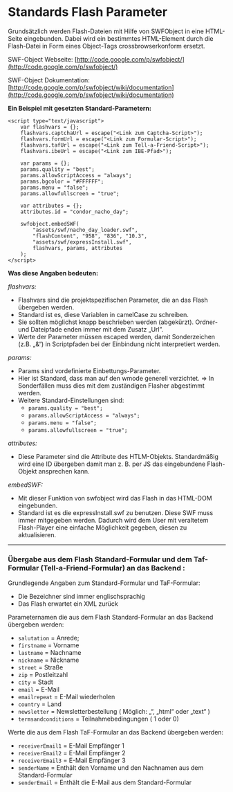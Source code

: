 # Standards Flash Parameter

Grundsätzlich werden Flash-Dateien mit Hilfe von SWFObject in eine HTML-Seite eingebunden. Dabei wird ein bestimmtes HTML-Element durch die Flash-Datei in Form eines Object-Tags crossbrowserkonform ersetzt.

SWF-Object Webseite: 
[http://code.google.com/p/swfobject/](http://code.google.com/p/swfobject/)

SWF-Object Dokumentation: 
[http://code.google.com/p/swfobject/wiki/documentation](http://code.google.com/p/swfobject/wiki/documentation)


**Ein Beispiel mit gesetzten Standard-Parametern:**

	<script type="text/javascript">
		var flashvars = {};
		flashvars.captchaUrl = escape("<Link zum Captcha-Script>");
		flashvars.formUrl = escape("<Link zum Formular-Script>");
		flashvars.tafUrl = escape("<Link zum Tell-a-Friend-Script>");
		flashvars.ibeUrl = escape("<Link zum IBE-Pfad>");
			
		var params = {};
		params.quality = "best";
		params.allowScriptAccess = "always";
		params.bgcolor = "#FFFFFF";
		params.menu = "false";
		params.allowfullscreen = "true";	

		var attributes = {};
		attributes.id = "condor_nacho_day";
			
		swfobject.embedSWF(
			"assets/swf/nacho_day_loader.swf", 
			"flashContent", "958", "836", "10.3", 
			"assets/swf/expressInstall.swf", 
			flashvars, params, attributes
		);
	</script>


**Was diese Angaben bedeuten:**

*flashvars:*

* Flashvars sind die projektspezifischen Parameter, die an das Flash übergeben werden.
* Standard ist es, diese Variablen in camelCase zu schreiben.
* Sie sollten möglichst knapp beschrieben werden (abgekürzt). Ordner- und Dateipfade enden immer mit dem Zusatz „Url”.
* Werte der Parameter müssen escaped werden, damit Sonderzeichen (z.B. „&“) in Scriptpfaden bei der Einbindung nicht interpretiert werden.

*params:*

* Params sind vordefinierte Einbettungs-Parameter.
* Hier ist Standard, dass man auf den wmode generell verzichtet.
=> In Sonderfällen muss dies mit dem zuständigen Flasher abgestimmt werden.
* Weitere Standard-Einstellungen sind:
	* `params.quality = "best";`
	* `params.allowScriptAccess = "always";`
	* `params.menu = "false";`
	* `params.allowfullscreen = "true";`

*attributes:*

* Diese Parameter sind die Attribute des HTLM-Objekts. Standardmäßig wird eine ID übergeben damit man z. B. per JS das eingebundene Flash-Objekt ansprechen kann.

*embedSWF:*

* Mit dieser Funktion von swfobject wird das Flash in das HTML-DOM eingebunden.
* Standard ist es die expressInstall.swf zu benutzen. Diese SWF muss immer mitgegeben werden. Dadurch wird dem User mit veraltetem Flash-Player eine einfache Möglichkeit gegeben, diesen zu aktualisieren.   

---

### Übergabe aus dem Flash Standard-Formular und dem Taf-Formular (Tell-a-Friend-Formular) an das Backend :   
   
Grundlegende Angaben zum Standard-Formular und TaF-Formular:
* Die Bezeichner sind immer englischsprachig
* Das Flash erwartet ein XML zurück

Parameternamen die aus dem Flash Standard-Formular an das Backend übergeben werden:
* `salutation` = Anrede;
* `firstname` = Vorname
* `lastname` = Nachname
* `nickname` = Nickname
* `street` = Straße
* `zip` = Postleitzahl
* `city` = Stadt
* `email` = E-Mail
* `emailrepeat` = E-Mail wiederholen
* `country` = Land
* `newsletter` = Newsletterbestellung ( Möglich: „“, „html“ oder „text“ )
* `termsandconditions` = Teilnahmebedingungen ( 1 oder 0)

Werte die aus dem Flash TaF-Formular an das Backend übergeben werden:
* `receiverEmail1` = E-Mail Empfänger 1
* `receiverEmail2` = E-Mail Empfänger 2
* `receiverEmail3` = E-Mail Empfänger 3
* `senderName` = Enthält den Vorname und den Nachnamen aus dem Standard-Formular
* `senderEmail` = Enthält die E-Mail aus dem Standard-Formular
